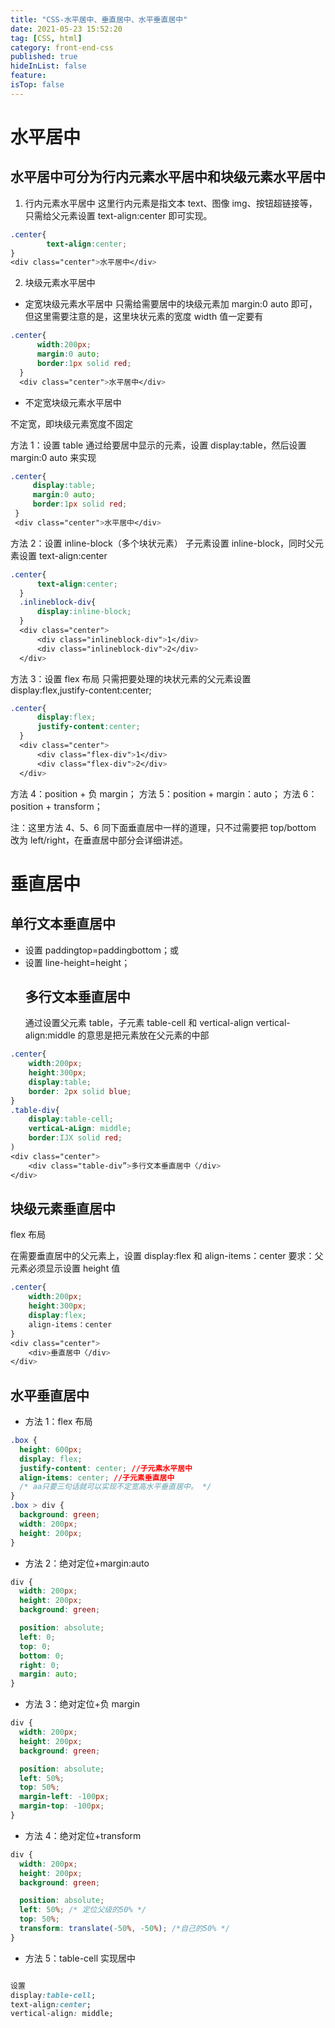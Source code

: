 ```yaml
---
title: "CSS-水平居中、垂直居中、水平垂直居中"
date: 2021-05-23 15:52:20
tag: [CSS, html]
category: front-end-css
published: true
hideInList: false
feature:
isTop: false
---
```


# 水平居中

## 水平居中可分为行内元素水平居中和块级元素水平居中

1. 行内元素水平居中
   这里行内元素是指文本 text、图像 img、按钮超链接等，只需给父元素设置 text-align:center 即可实现。

```css
.center{
        text-align:center;
}
<div class="center">水平居中</div>
```

2. 块级元素水平居中

- 定宽块级元素水平居中
  只需给需要居中的块级元素加 margin:0 auto 即可，但这里需要注意的是，这里块状元素的宽度 width 值一定要有

```css
.center{
      width:200px;
      margin:0 auto;
      border:1px solid red;
  }
  <div class="center">水平居中</div>
```

- 不定宽块级元素水平居中

不定宽，即块级元素宽度不固定

方法 1：设置 table
通过给要居中显示的元素，设置 display:table，然后设置 margin:0 auto 来实现

```css
.center{
     display:table;
     margin:0 auto;
     border:1px solid red;
 }
 <div class="center">水平居中</div>
```

方法 2：设置 inline-block（多个块状元素）
子元素设置 inline-block，同时父元素设置 text-align:center

```css
.center{
      text-align:center;
  }
  .inlineblock-div{
      display:inline-block;
  }
  <div class="center">
      <div class="inlineblock-div">1</div>
      <div class="inlineblock-div">2</div>
  </div>
```

方法 3：设置 flex 布局
只需把要处理的块状元素的父元素设置 display:flex,justify-content:center;

```css
.center{
      display:flex;
      justify-content:center;
  }
  <div class="center">
      <div class="flex-div">1</div>
      <div class="flex-div">2</div>
  </div>
```

方法 4：position + 负 margin；
方法 5：position + margin：auto；
方法 6：position + transform；

注：这里方法 4、5、6 同下面垂直居中一样的道理，只不过需要把 top/bottom 改为 left/right，在垂直居中部分会详细讲述。

# 垂直居中

## 单行文本垂直居中

- 设置 paddingtop=paddingbottom；或
- 设置 line-height=height；
  ## 多行文本垂直居中
  通过设置父元素 table，子元素 table-cell 和 vertical-align
  vertical-align:middle 的意思是把元素放在父元素的中部

```css
.center{
	width:200px;
	height:300px;
	display:table;
	border: 2px solid blue;
}
.table-div{
	display:table-cell;
	verticaL-aLign: middle;
	border:IJX solid red;
)
<div class="center">
	<div class="table-div”>多行文本垂直居中〈/div>
</div>
```

## 块级元素垂直居中

flex 布局

在需要垂直居中的父元素上，设置 display:flex 和 align-items：center
要求：父元素必须显示设置 height 值

```css
.center{
	width:200px;
	height:300px;
	display:flex;
	align-items：center
}
<div class="center">
	<div>垂直居中〈/div>
</div>
```

## 水平垂直居中

- 方法 1：flex 布局

```css
.box {
  height: 600px;
  display: flex;
  justify-content: center; //子元素水平居中
  align-items: center; //子元素垂直居中
  /* aa只要三句话就可以实现不定宽高水平垂直居中。 */
}
.box > div {
  background: green;
  width: 200px;
  height: 200px;
}
```

- 方法 2：绝对定位+margin:auto

```css
div {
  width: 200px;
  height: 200px;
  background: green;

  position: absolute;
  left: 0;
  top: 0;
  bottom: 0;
  right: 0;
  margin: auto;
}
```

- 方法 3：绝对定位+负 margin

```css
div {
  width: 200px;
  height: 200px;
  background: green;

  position: absolute;
  left: 50%;
  top: 50%;
  margin-left: -100px;
  margin-top: -100px;
}
```

- 方法 4：绝对定位+transform

```css
div {
  width: 200px;
  height: 200px;
  background: green;

  position: absolute;
  left: 50%; /* 定位父级的50% */
  top: 50%;
  transform: translate(-50%, -50%); /*自己的50% */
}
```

- 方法 5：table-cell 实现居中

```css

设置
display:table-cell;
text-align:center;
vertical-align: middle;
```
